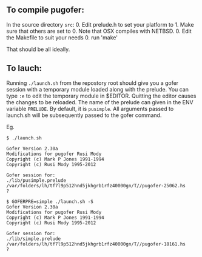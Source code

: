 ## To compile pugofer:

In the source directory `src`:
0. Edit prelude.h to set your platform to 1. Make sure that others are set to 0. Note that OSX compiles with NETBSD.
0. Edit the Makefile to suit your needs
0. run 'make'

That should be all ideally.

## To lauch:

Running `./launch.sh` from the repostory root should give you a gofer session
with a temporary module loaded along with the prelude. You can type `:e` to
edit the temporary module in $EDITOR. Quitting the editor causes the changes
to be reloaded.
The name of the prelude can given in the ENV variable `PRELUDE`. By default, it is 
`pusimple`. All arguments passed to launch.sh will be subsequently passed to the
gofer command.

Eg.
```
$ ./launch.sh

Gofer Version 2.30a
Modifications for pugofer Rusi Mody
Copyright (c) Mark P Jones 1991-1994
Copyright (c) Rusi Mody 1995-2012

Gofer session for:
./lib/pusimple.prelude
/var/folders/lh/tf7l9p512hnd5jkhgrb1rfz40000gn/T//pugofer-25062.hs
?
```

```
$ GOFERPRE=simple ./launch.sh -S
Gofer Version 2.30a
Modifications for pugofer Rusi Mody
Copyright (c) Mark P Jones 1991-1994
Copyright (c) Rusi Mody 1995-2012

Gofer session for:
./lib/simple.prelude
/var/folders/lh/tf7l9p512hnd5jkhgrb1rfz40000gn/T//pugofer-18161.hs
?
```
